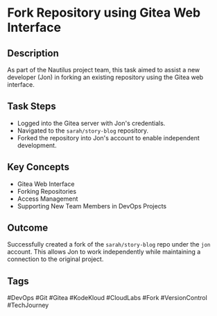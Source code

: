 # Fork Repository using Gitea Web Interface

## Description
As part of the Nautilus project team, this task aimed to assist a new developer (Jon) in forking an existing repository using the Gitea web interface.

## Task Steps
- Logged into the Gitea server with Jon's credentials.
- Navigated to the `sarah/story-blog` repository.
- Forked the repository into Jon's account to enable independent development.

## Key Concepts
- Gitea Web Interface
- Forking Repositories
- Access Management
- Supporting New Team Members in DevOps Projects

## Outcome
Successfully created a fork of the `sarah/story-blog` repo under the `jon` account. This allows Jon to work independently while maintaining a connection to the original project.

## Tags
#DevOps #Git #Gitea #KodeKloud #CloudLabs #Fork #VersionControl #TechJourney
